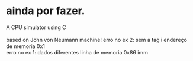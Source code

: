 <h1>ainda por fazer. </h1>

A CPU simulator using C
<br><br>based on John von Neumann machine!
erro no ex 2: sem a tag i endereço de memoria 0x1<br>
erro no ex 1: dados diferentes linha de memoria 0x86
imm